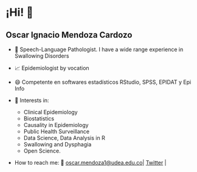 # ¡Hi! 👋

## Oscar Ignacio Mendoza Cardozo



- :tongue: Speech-Language Pathologist. I have a wide range experience in Swallowing Disorders

- :chart_with_upwards_trend: Epidemiologist by vocation

- 😄 Competente en softwares estadísticos RStudio, SPSS, EPIDAT y Epi Info

- :pushpin:  Interests in:
  -   Clinical Epidemiology
  -   Biostatistics
  -   Causality in Epidemiology
  -   Public Health Surveillance
  -   Data Science, Data Analysis in R
  -   Swallowing and Dysphagia
  -   Open Science.

- How to reach me: :email: oscar.mendoza1@udea.edu.co| [Twitter](https://twitter.com/OscarIgnacioMz) | 

